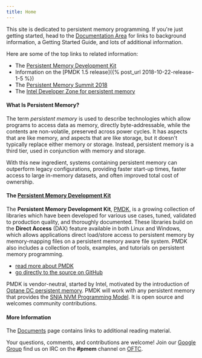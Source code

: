 ```yaml
---
title: Home
---
```


This site is dedicated to persistent memory programming.  If you're just
getting started, head to the [Documentation Area](https://docs.pmem.io)
for links to background information, a Getting Started Guide, and lots
of additional information.

Here are some of the top links to related information:

* The [Persistent Memory Development Kit](/pmdk/)
* Information on the [PMDK 1.5 release]({% post_url 2018-10-22-release-1-5 %})
* The [Persistent Memory Summit 2018](https://www.snia.org/pm-summit)
* The [Intel Developer Zone for persistent memory](https://software.intel.com/en-us/persistent-memory)


#### What Is Persistent Memory?

The term _persistent memory_ is used to describe technologies which
allow programs to access data as memory, directly byte-addressable,
while the contents are non-volatile, preserved across power cycles.  It
has aspects that are like memory, and aspects that are like storage, but
it doesn't typically replace either memory or storage.  Instead, persistent
memory is a third tier, used in conjunction with memory and storage.

With this new ingredient, systems containing persistent memory can
outperform legacy configurations, providing faster start-up times,
faster access to large in-memory datasets, and often improved total cost of
ownership.


#### The [Persistent Memory Development Kit](/pmdk/)

The **Persistent Memory Development Kit**, [PMDK](/pmdk/),
is a growing collection of libraries which have been
developed for various use cases, tuned, validated to production quality,
and thoroughly documented.  These libraries build on the
**Direct Access** (DAX) feature available in both Linux and Windows,
which allows applications direct load/store access to persistent memory by
memory-mapping files on a persistent memory aware file system.
PMDK also includes a collection of tools, examples, and tutorials
on persistent memory programming.

* [read more about PMDK](/pmdk/)
* [go directly to the source on GitHub](https://github.com/pmem/pmdk/)

PMDK is vendor-neutral, started by Intel,
motivated by the introduction of [Optane DC persistent
memory](https://www.intel.com/content/www/us/en/architecture-and-technology/optane-dc-persistent-memory.html).
PMDK will work with any persistent
memory that provides the [SNIA NVM Programming Model](https://www.snia.org/sites/default/files/technical_work/final/NVMProgrammingModel_v1.2.pdf).
It is open source and welcomes community contributions.


#### More Information

The [Documents](/documents/) page contains links to additional
reading material.

Your questions, comments, and contributions are welcome!  Join our
[Google Group](http://groups.google.com/group/pmem) find us on
IRC on the **#pmem** channel on [OFTC](http://www.oftc.net).

